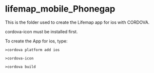 # lifemap_mobile_Phonegap

This is the folder used to create the Lifemap app for ios with CORDOVA. 

cordova-icon must be installed first.

To create the App for ios, type:

`>cordova platform add ios`

`>cordova-icon`

`>cordova build`


